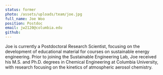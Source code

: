 ```yaml
---
status: former
photo: /assets/uploads/team/joe.jpg
full_name: Joe Woo
position: Postdoc
email: jw2120@columbia.edu
github:
---
```

Joe is currently a Postdoctoral Research Scientist, focusing on the development of educational material for courses on sustainable energy engineering. Prior to joining the Sustainable Engineering Lab, Joe received his M.S. and Ph.D. degrees in Chemical Engineering at Columbia University, with research focusing on the kinetics of atmospheric aerosol chemistry.
